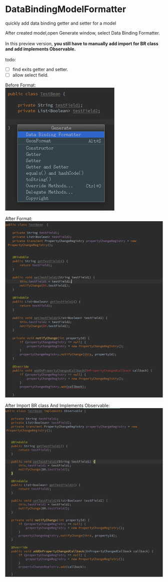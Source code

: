 # DataBindingModelFormatter
quickly add data binding getter and setter for a model

After created model,open Generate window, select Data Binding Formatter.<br>
<br>
In this preview version, **you still have to manually add import for BR class and add implements Observable.**<br>
<br>
todo:<br>
- [ ] find exits getter and setter.<br>
- [ ] allow select field.<br>

Before Format:</br>
![](./screenshot/1.png)

After Format:</br>
![](./screenshot/2.png)

After Import BR class And Implements Observable:</br>
![](./screenshot/3.png)